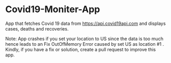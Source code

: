 # Covid19-Moniter-App

App that fetches Covid 19 data from https://api.covid19api.com and displays cases, deaths and recoveries.

Note: App crashes if you set your location to US since the data is too much hence leads to an Fix OutOfMemory Error caused by set US as location #1 .
Kindly, if you have a fix or solution, create a pull request to improve this app.
